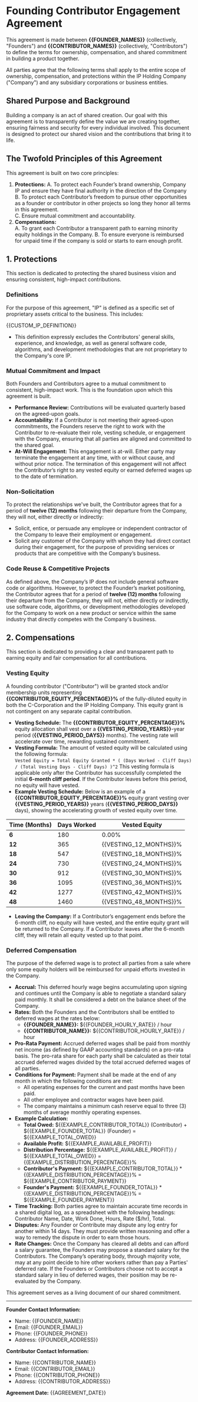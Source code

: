 # **Founding Contributor Engagement Agreement**

This agreement is made between **{{FOUNDER_NAMES}}** (collectively, "Founders") and **{{CONTRIBUTOR_NAMES}}** (collectively, "Contributors") to define the terms for ownership, compensation, and shared commitment in building a product together.

All parties agree that the following terms shall apply to the entire scope of ownership, compensation, and protections within the IP Holding Company ("Company") and any subsidiary corporations or business entities.

## **Shared Purpose and Background**

Building a company is an act of shared creation. Our goal with this agreement is to transparently define the value we are creating together, ensuring fairness and security for every individual involved. This document is designed to protect our shared vision and the contributions that bring it to life.

## **The Twofold Principles of this Agreement**

This agreement is built on two core principles:

1. **Protections:** A. To protect each Founder’s brand ownership, Company IP and ensure they have final authority in the direction of the Company B. To protect each Contributor’s freedom to pursue other opportunities as a founder or contributor in other projects so long they honor all terms in this agreement.  
   C. Ensure mutual commitment and accountability.  
2. **Compensations:**  
   A. To grant each Contributor a transparent path to earning minority equity holdings in the Company. B. To ensure everyone is reimbursed for unpaid time if the company is sold or starts to earn enough profit.

## **1\. Protections**

This section is dedicated to protecting the shared business vision and ensuring consistent, high-impact contributions.

### **Definitions**

For the purpose of this agreement, "IP" is defined as a specific set of proprietary assets critical to the business. This includes:

{{CUSTOM_IP_DEFINITION}}

* This definition expressly excludes the Contributors' general skills, experience, and knowledge, as well as general software code, algorithms, and development methodologies that are not proprietary to the Company's core IP.

### **Mutual Commitment and Impact**

Both Founders and Contributors agree to a mutual commitment to consistent, high-impact work. This is the foundation upon which this agreement is built.

* **Performance Review:** Contributions will be evaluated quarterly based on the agreed-upon goals.  
* **Accountability:** If a Contributor is not meeting their agreed-upon commitments, the Founders reserve the right to work with the Contributor to re-evaluate their role, vesting schedule, or engagement with the Company, ensuring that all parties are aligned and committed to the shared goal.  
* **At-Will Engagement:** This engagement is at-will. Either party may terminate the engagement at any time, with or without cause, and without prior notice. The termination of this engagement will not affect the Contributor’s right to any vested equity or earned deferred wages up to the date of termination.

### **Non-Solicitation**

To protect the relationships we've built, the Contributor agrees that for a period of **twelve (12) months** following their departure from the Company, they will not, either directly or indirectly:

* Solicit, entice, or persuade any employee or independent contractor of the Company to leave their employment or engagement.  
* Solicit any customer of the Company with whom they had direct contact during their engagement, for the purpose of providing services or products that are competitive with the Company’s business.

### **Code Reuse & Competitive Projects**

As defined above, the Company’s IP does not include general software code or algorithms. However, to protect the Founder’s market positioning, the Contributor agrees that for a period of **twelve (12) months** following their departure from the Company, they will not, either directly or indirectly, use software code, algorithms, or development methodologies developed for the Company to work on a new product or service within the same industry that directly competes with the Company's business.

## **2\. Compensations**

This section is dedicated to providing a clear and transparent path to earning equity and fair compensation for all contributions.

### **Vesting Equity**

A founding contributor ("Contributor") will be granted stock and/or membership units representing **{{CONTRIBUTOR_EQUITY_PERCENTAGE}}%** of the fully-diluted equity in both the C-Corporation and the IP Holding Company. This equity grant is not contingent on any separate capital contribution.

* **Vesting Schedule:** The **{{CONTRIBUTOR_EQUITY_PERCENTAGE}}%** equity allocation shall vest over a **{{VESTING_PERIOD_YEARS}}**-year period (**{{VESTING_PERIOD_DAYS}}** months). The vesting rate will accelerate over time, rewarding sustained commitment.  
* **Vesting Formula:** The amount of vested equity will be calculated using the following formula:  
  `Vested Equity = Total Equity Granted * ( (Days Worked - Cliff Days) / (Total Vesting Days - Cliff Days) )^2` This vesting formula is applicable only after the Contributor has successfully completed the initial **6-month cliff period**. If the Contributor leaves before this period, no equity will have vested.  
* **Example Vesting Schedule:** Below is an example of a **{{CONTRIBUTOR_EQUITY_PERCENTAGE}}%** equity grant vesting over **{{VESTING_PERIOD_YEARS}}** years (**{{VESTING_PERIOD_DAYS}}** days), showing the accelerating growth of vested equity over time.

| Time (Months) | Days Worked | Vested Equity |
| ----- | ----- | ----- |
| **6** | 180 | 0.00% |
| **12** | 365 | {{VESTING_12_MONTHS}}% |
| **18** | 547 | {{VESTING_18_MONTHS}}% |
| **24** | 730 | {{VESTING_24_MONTHS}}% |
| **30** | 912 | {{VESTING_30_MONTHS}}% |
| **36** | 1095 | {{VESTING_36_MONTHS}}% |
| **42** | 1277 | {{VESTING_42_MONTHS}}% |
| **48** | 1460 | {{VESTING_48_MONTHS}}% |

*   
  **Leaving the Company:** If a Contributor’s engagement ends before the 6-month cliff, no equity will have vested, and the entire equity grant will be returned to the Company. If a Contributor leaves after the 6-month cliff, they will retain all equity vested up to that point.

### **Deferred Compensation**

The purpose of the deferred wage is to protect all parties from a sale where only some equity holders will be reimbursed for unpaid efforts invested in the Company.

* **Accrual:** This deferred hourly wage begins accumulating upon signing and continues until the Company is able to negotiate a standard salary paid monthly. It shall be considered a debt on the balance sheet of the Company.  
* **Rates:** Both the Founders and the Contributors shall be entitled to deferred wages at the rates below:  
  * **{{FOUNDER_NAME}}:** ${{FOUNDER_HOURLY_RATE}} / hour  
  * **{{CONTRIBUTOR_NAME}}:** ${{CONTRIBUTOR_HOURLY_RATE}} / hour  
* **Pro-Rata Payment:** Accrued deferred wages shall be paid from monthly net income (as defined by GAAP accounting standards) on a pro-rata basis. The pro-rata share for each party shall be calculated as their total accrued deferred wages divided by the total accrued deferred wages of all parties.  
* **Conditions for Payment:** Payment shall be made at the end of any month in which the following conditions are met:  
  * All operating expenses for the current and past months have been paid.  
  * All other employee and contractor wages have been paid.  
  * The company maintains a minimum cash reserve equal to three (3) months of average monthly operating expenses.  
* **Example Calculation:**  
  * **Total Owed:** ${{EXAMPLE_CONTRIBUTOR_TOTAL}} (Contributor) \+ ${{EXAMPLE_FOUNDER_TOTAL}} (Founder) \= ${{EXAMPLE_TOTAL_OWED}}  
  * **Available Profit:** ${{EXAMPLE_AVAILABLE_PROFIT}}  
  * **Distribution Percentage:** ${{EXAMPLE_AVAILABLE_PROFIT}} / ${{EXAMPLE_TOTAL_OWED}} \= {{EXAMPLE_DISTRIBUTION_PERCENTAGE}}%  
  * **Contributor's Payment:** ${{EXAMPLE_CONTRIBUTOR_TOTAL}} \* {{EXAMPLE_DISTRIBUTION_PERCENTAGE}}% \= ${{EXAMPLE_CONTRIBUTOR_PAYMENT}}  
  * **Founder's Payment:** ${{EXAMPLE_FOUNDER_TOTAL}} \* {{EXAMPLE_DISTRIBUTION_PERCENTAGE}}% \= ${{EXAMPLE_FOUNDER_PAYMENT}}  
* **Time Tracking:** Both parties agree to maintain accurate time records in a shared digital log, as a spreadsheet with the following headings: Contributor Name, Date, Work Done, Hours, Rate ($/hr), Total.  
* **Disputes:** Any Founder or Contribute may dispute any log entry for another within 14 days. They must provide written reasoning and offer a way to remedy the dispute in order to earn those hours.  
* **Rate Changes:** Once the Company has cleared all debts and can afford a salary guarantee, the Founders may propose a standard salary for the Contributors. The Company’s operating body, through majority vote, may at any point decide to hire other workers rather than pay a Parties' deferred rate. If the Founders or Contributors choose not to accept a standard salary in lieu of deferred wages, their position may be re-evaluated by the Company.

This agreement serves as a living document of our shared commitment.

---

**Founder Contact Information:**
- Name: {{FOUNDER_NAME}}
- Email: {{FOUNDER_EMAIL}}
- Phone: {{FOUNDER_PHONE}}
- Address: {{FOUNDER_ADDRESS}}

**Contributor Contact Information:**
- Name: {{CONTRIBUTOR_NAME}}
- Email: {{CONTRIBUTOR_EMAIL}}
- Phone: {{CONTRIBUTOR_PHONE}}
- Address: {{CONTRIBUTOR_ADDRESS}}

**Agreement Date:** {{AGREEMENT_DATE}}

